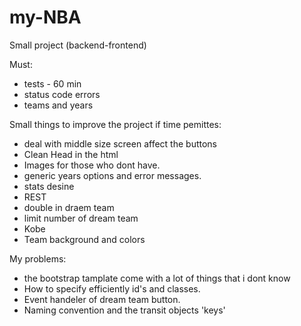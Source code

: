 # my-NBA
Small project (backend-frontend)

Must:
- tests - 60 min
- status code errors
- teams and years

Small things to improve the project if time pemittes:
- deal with middle size screen affect the buttons
- Clean Head in the html
- Images for those who dont have.
- generic years options and error messages.
- stats desine
- REST
- double in draem team
- limit number of dream team
- Kobe
- Team background and colors

My problems:
- the bootstrap tamplate come with a lot of 
    things that i dont know
- How to specify efficiently id's and classes.
- Event handeler of dream team button.
- Naming convention and the transit objects 'keys'




